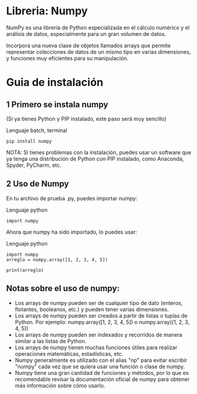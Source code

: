 # Libreria: Numpy
NumPy es una librería de Python especializada en el cálculo numérico y el análisis de datos, especialmente para un gran volumen de datos.

Incorpora una nueva clase de objetos llamados arrays que permite representar colecciones de datos de un mismo tipo en varias dimensiones, y funciones muy eficientes para su manipulación.

# Guia de instalación

## 1 Primero se instala numpy
(Si ya tienes Python y PIP instalado, este paso será muy sencillo)

Lenguaje batch, terminal
```
pip install numpy
```

NOTA: Si tienes problemas con la instalación, puedes usar un software que ya tenga una distribución de Python con PIP instalado, como Anaconda, Spyder, PyCharm, etc.

## 2 Uso de Numpy
En tu archivo de prueba .py, puedes importar numpy: 

Lenguaje python
```
import numpy
```

Ahora que numpy ha sido importado, lo puedes usar:

Lenguaje python
```
import numpy
arreglo = numpy.array([1, 2, 3, 4, 5])

print(arreglo)
```

## Notas sobre el uso de numpy:
- Los arrays de numpy pueden ser de cualquier tipo de dato (enteros, flotantes, booleanos, etc.) y pueden tener varias dimensiones.
- Los arrays de numpy pueden ser creados a partir de listas o tuplas de Python. Por ejemplo: numpy.array([1, 2, 3, 4, 5]) o numpy.array((1, 2, 3, 4, 5))
- Los arrays de numpy pueden ser indexados y recorridos de manera similar a las listas de Python.
- Los arrays de numpy tienen muchas funciones útiles para realizar operaciones matemáticas, estadísticas, etc.
- Numpy generalmente es utilizado con el alias "np" para evitar escribir "numpy" cada vez que se quiera usar una función o clase de numpy.
- Numpy tiene una gran cantidad de funciones y métodos, por lo que es recomendable revisar la documentación oficial de numpy para obtener más información sobre cómo usarlo.


